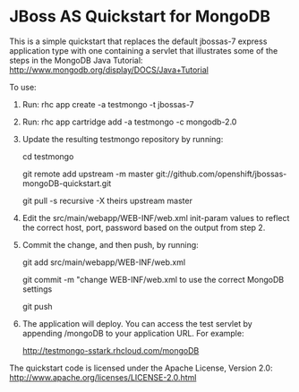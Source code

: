 JBoss AS Quickstart for MongoDB
===============================

This is a simple quickstart that replaces the default jbossas-7 express
application type with one containing a servlet that illustrates some of
the steps in the MongoDB Java Tutorial:
<http://www.mongodb.org/display/DOCS/Java+Tutorial>

To use:

1. Run: rhc app create -a testmongo -t jbossas-7
2. Run: rhc app cartridge add -a testmongo -c mongodb-2.0
3. Update the resulting testmongo repository by running:

    cd testmongo

    git remote add upstream -m master git://github.com/openshift/jbossas-mongoDB-quickstart.git

    git pull -s recursive -X theirs upstream master

4. Edit the src/main/webapp/WEB-INF/web.xml init-param values to
reflect the correct host, port, password based on the output from step 2.

5. Commit the change, and then push, by running:

    git add src/main/webapp/WEB-INF/web.xml

    git commit -m "change WEB-INF/web.xml to use the correct MongoDB settings

    git push

6. The application will deploy.  You can access the test servlet by
appending /mongoDB to your application URL. For example:

    <http://testmongo-sstark.rhcloud.com/mongoDB>

The quickstart code is licensed under the Apache License, Version 2.0:
<http://www.apache.org/licenses/LICENSE-2.0.html>

